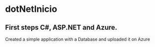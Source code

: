 # dotNetInicio

## First steps C#, ASP.NET and Azure.

Created a simple application with a Database and uploaded it on Azure
